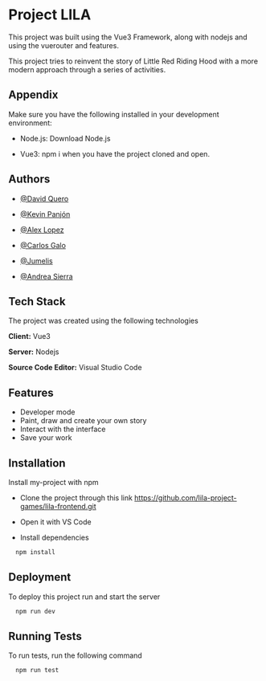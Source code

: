 # Project LILA

This project was built using the Vue3 Framework, along with nodejs and using the vuerouter and features.

This project tries to reinvent the story of Little Red Riding Hood with a more modern approach through a series of activities.

## Appendix

Make sure you have the following installed in your development environment:

- Node.js: Download Node.js

- Vue3: npm i when you have the project cloned and open.

## Authors

- [@David Quero](https://www.github.com/keroplas)

- [@Kevin Panjón](https://www.github.com/KevinPanjon)

- [@Alex Lopez](https://www.github.com/alexlf93)

- [@Carlos Galo](https://www.github.com/dosdedoce)

- [@Jumelis](https://www.github.com/jumelis)

- [@Andrea Sierra](https://www.github.com/ANDREASIERRA55)

## Tech Stack

The project was created using the following technologies

**Client:** Vue3 

**Server:** Nodejs

**Source Code Editor:** Visual Studio Code

## Features

- Developer mode
- Paint, draw and create your own story
- Interact with the interface
- Save your work

## Installation

Install my-project with npm

- Clone the project through this link https://github.com/lila-project-games/lila-frontend.git
- Open it with VS Code

- Install dependencies
```bash
  npm install
```
    
## Deployment

To deploy this project run and start the server

```bash
  npm run dev
```

## Running Tests

To run tests, run the following command

```bash
  npm run test
```
